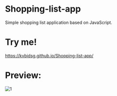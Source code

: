 # Shopping-list-app
Simple shopping list application based on JavaScript.

# Try me!

https://kvbidsg.github.io/Shopping-list-app/

# Preview:

![1](https://user-images.githubusercontent.com/112346467/200075128-4de251b1-4d03-4a8c-8d24-1d7fe180a30d.PNG)
